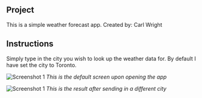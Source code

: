 ## Project

This is a simple weather forecast app.
Created by: Carl Wright

## Instructions

Simply type in the city you wish to look up the weather data for.
By default I have set the city to Toronto.

![Screenshot 1](./src/img/screenshots/reactapp-1.png)
_This is the default screen upon opening the app_

![Screenshot 1](./src/img/screenshots/reactapp-2.png)
_This is the result after sending in a different city_
